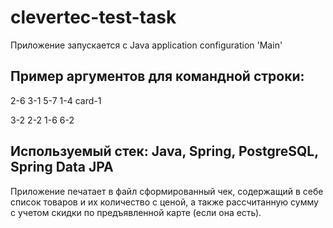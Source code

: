 # clevertec-test-task
Приложение запускается с Java application configuration 'Main'
## Пример аргументов для командной строки:
2-6 3-1 5-7 1-4 card-1

3-2 2-2 1-6 6-2
## Используемый стек: Java, Spring, PostgreSQL, Spring Data JPA
Приложение печатает в файл сформированный чек, содержащий в себе список товаров и их количество с ценой, а также
рассчитанную сумму с учетом скидки по предъявленной карте (если она есть). 
